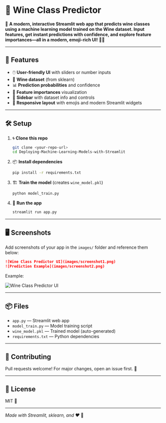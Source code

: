 # 🍷 Wine Class Predictor

🎉 **A modern, interactive Streamlit web app that predicts wine classes using a machine learning model trained on the Wine dataset. Input features, get instant predictions with confidence, and explore feature importances—all in a modern, emoji-rich UI!** 🍇🤖

---

## 🚀 Features
- 🖱️ **User-friendly UI** with sliders or number inputs
- 🍇 **Wine dataset** (from sklearn)
- 📊 **Prediction probabilities** and confidence
- 🌟 **Feature importances** visualization
- 🧭 **Sidebar** with dataset info and controls
- 💎 **Responsive layout** with emojis and modern Streamlit widgets

---

## 🛠️ Setup

1. 🌀 **Clone this repo**
   ```bash
   git clone <your-repo-url>
   cd Deploying-Machine-Learning-Models-with-Streamlit
   ```
2. 📦 **Install dependencies**
   ```bash
   pip install -r requirements.txt
   ```
3. 🏗️ **Train the model** (creates `wine_model.pkl`)
   ```bash
   python model_train.py
   ```
4. 🚦 **Run the app**
   ```bash
   streamlit run app.py
   ```

---

## 🖥️ Screenshots

Add screenshots of your app in the `images/` folder and reference them below:

```markdown
![Wine Class Predictor UI](images/screenshot1.png)
![Prediction Example](images/screenshot2.png)
```

Example:

![Wine Class Predictor UI](images/screenshot1.png)

---

## 📦 Files
- `app.py` — Streamlit web app
- `model_train.py` — Model training script
- `wine_model.pkl` — Trained model (auto-generated)
- `requirements.txt` — Python dependencies

---

## 🤝 Contributing
Pull requests welcome! For major changes, open an issue first. 🙌

---

## 📄 License
MIT 📝

---

_Made with Streamlit, sklearn, and ❤️_ 🍷 